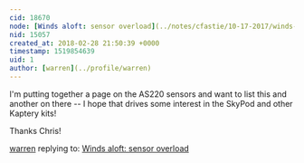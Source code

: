 ```yaml
---
cid: 18670
node: [Winds aloft: sensor overload](../notes/cfastie/10-17-2017/winds-aloft-sensor-overload)
nid: 15057
created_at: 2018-02-28 21:50:39 +0000
timestamp: 1519854639
uid: 1
author: [warren](../profile/warren)
---
```


I'm putting together a page on the AS220 sensors and want to list this and another on there -- I hope that drives some interest in the SkyPod and other Kaptery kits!

Thanks Chris!

[warren](../profile/warren) replying to: [Winds aloft: sensor overload](../notes/cfastie/10-17-2017/winds-aloft-sensor-overload)

